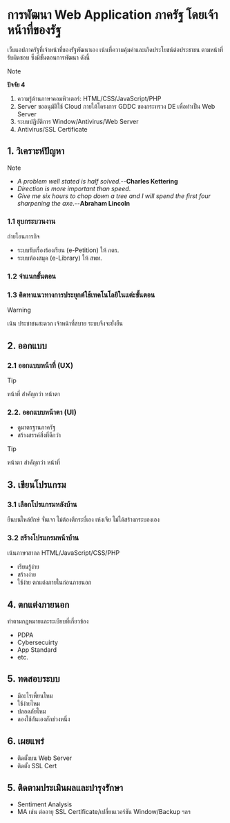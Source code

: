 # การพัฒนา Web Application ภาครัฐ โดยเจ้าหน้าที่ของรัฐ

เว็บแอปภาครัฐที่เจ้าหน้าที่ของรัฐพัฒนาเอง เน้นที่ความคุ้มค่าและเกิดประโยชน์ต่อประชาชน ตามหน้าที่รับผิดชอบ ซึ่งมีขั้นตอนการพัฒนา ดังนี้ 
> [!NOTE]
> __ปัจจัย 4__
> 1. ความรู้ด้านภาษาคอมพิวเตอร์: HTML/CSS/JavaScript/PHP 
> 2. Server ขออนุมัติใช้ Cloud ภายใต้โครงการ GDDC ของกระทรวง DE เพื่อทำเป็น Web Server
> 3. ระบบปฏิบัติการ Window/Antivirus/Web Server
> 4. Antivirus/SSL Certificate 


## 1. วิเคราะห์ปัญหา
> [!NOTE]
> - _A problem well stated is half solved_.--__Charles Kettering__
> - _Direction is more important than speed_.
> - _Give me six hours to chop down a tree and I will spend the first four sharpening the axe_.--__Abraham Lincoln__

### 1.1 ยุบกระบวนงาน
ถ่ายโอนภารกิจ
- ระบบรับเรื่องร้องเรียน (e-Petition) ให้ กตร.
- ระบบห้องสมุด (e-Library) ให้ สพท.
  
### 1.2 จำแนกขั้นตอน
### 1.3 คิดหาแนวทางการประยุกต์ใช้เทคโนโลยีในแต่ะขั้นตอน

> [!WARNING]
> เน้น ประชาชนสะดวก เจ้าหน้าที่สบาย ระบบจึงจะยั่งยืน

## 2. ออกแบบ
### 2.1 ออกแบบหน้าที่ (UX)
>[!TIP]
> หน้าที่ สำคัญกว่า หน้าตา

### 2.2. ออกแบบหน้าตา (UI)
- ดูมาตรฐานภาครัฐ
- สร้างสรรค์สิ่งที่ดีกว่า
>[!TIP]
> หน้าตา สำคัญกว่า หน้าที่
 
## 3. เขียนโปรแกรม
### 3.1 เลือกโปรแกรมหลังบ้าน
ยืนบนไหล่ยักษ์ 
จั่นเจา ไม่ต้องตีกระบี่เอง
เห้งเจีย ไม่ได้สร้างกระบองเอง

### 3.2 สร้างโปรแกรมหน้าบ้าน
เน้นภาษาสากล HTML/JavaScript/CSS/PHP 
- เรียนรู้ง่าย
- สร้างง่าย
- ใช้ง่าย
ตกแต่งภายในก่อนภายนอก

## 4. ตกแต่งภายนอก
ทำตามกฎหมายและระเบียบที่เกี่ยวข้อง
- PDPA
- Cybersecuirty
- App Standard
- etc.
  
## 5. ทดสอบระบบ
- มีอะไรเพี้ยนไหม
- ใช้ง่ายไหม
- ปลอดภัยไหม
- ลองใช้กันเองสักช่วงหนึ่ง

## 6. เผยแพร่
- ติดตั้งบน Web Server
- ติดตั้ง SSL Cert
  
## 5. ติดตามประเมินผลและบำรุงรักษา
- Sentiment Analysis
- MA เช่น ต่ออายุ SSL Certificate/เปลี่ยนเวอร์ชัน Window/Backup ฯลฯ 
